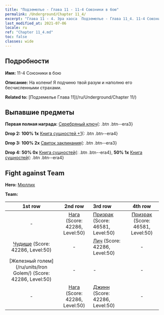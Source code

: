 ```yaml
---
title: "Подземелье - Глава 11 - 11-4 Союзники в бою"
permalink: /Underground/Chapter 11_4/
excerpt: "Глава 11 - 4. Эра хаоса  Подземелье - Глава 11_4. 11-4 Союзники в бою"
last_modified_at: 2021-07-06
locale: ru
ref: "Chapter 11_4.md"
toc: false
classes: wide
---
```


## Подробности

 **Имя:** 11-4 Союзники в бою

 **Описание:** На колени! Я подчиню твой разум и наполню его бесчисленными страхами.

 **Related to:** [Подземелье Глава 11](/ru/Underground/Chapter 11/)

## Выпавшие предметы

 **Первая полная награда:** [Серебряный ключ](/ItemsRU/con_693/){: .btn .btn--era3}

 **Drop 2:** **100% 1x** [Книга сущностей +1](/ItemsRU/mat_46/){: .btn .btn--era4}

 **Drop 3:** **100% 2x** [Свиток заклинания](/ItemsRU/con_694/){: .btn .btn--era3}

 **Drop 4:** **50% 0x** [Книга сущностей](/ItemsRU/mat_39/){: .btn .btn--era4}, **50% 1x** [Книга сущностей](/ItemsRU/mat_39/){: .btn .btn--era4}


## Fight against Team
 **Hero:** [Мюллих](/ru/heroes/Mullich/)

 **Team:**


  | 1st row | 2nd row | 3rd row | 4th row |
  |:----:|:----:|:----|:----:|
  | - | [Нага](/ru/units/Naga/) (Score: 42286, Level:50)  | [Призрак](/ru/units/Wight/) (Score: 46581, Level:50)  | [Призрак](/ru/units/Wight/) (Score: 46581, Level:50)  |
  | [Чудище](/ru/units/Behemoth/) (Score: 42286, Level:50)  | - | [Лич](/ru/units/Lich/) (Score: 42286, Level:50)  | - |
  | [Железный голем](/ru/units/Iron Golem/) (Score: 42286, Level:50)  | - | - | - |
  | - | [Нага](/ru/units/Naga/) (Score: 42286, Level:50)  | [Джинн](/ru/units/Genie/) (Score: 42286, Level:50)  | - |


